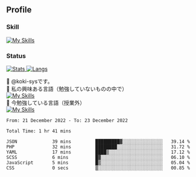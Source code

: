 ## Profile
### Skill
[![My Skills](https://skillicons.dev/icons?i=html,css,javascript,php,java,nodejs,react,bootstrap,docker,laravel,git,github,githubactions,materialui&theme=dark)](https://skillicons.dev)<br>
### Status
[![Stats](https://github-readme-stats.vercel.app/api?username=koki-sys&count_private=true&show_icons=true)
![Langs](https://github-readme-stats.vercel.app/api/top-langs/?username=koki-sys&layout=compact)](https://github.com/koki-sys)

👋 @koki-sysです。<br/>
👀 私の興味ある言語（勉強していないものの中で）<br/>
[![My Skills](https://skillicons.dev/icons?i=golang,gin&theme=dark)](https://skillicons.dev)<br/>
🌱 今勉強している言語（授業外）<br/>
[![My Skills](https://skillicons.dev/icons?i=typescript,react&theme=dark)](https://skillicons.dev)


<!---
koki-sys/koki-sys is a ✨ special ✨ repository because its `README.md` (this file) appears on your GitHub profile.
You can click the Preview link to take a look at your changes.
--->

<!--START_SECTION:waka-->

```text
From: 21 December 2022 - To: 23 December 2022

Total Time: 1 hr 41 mins

JSON             39 mins         █████████▓░░░░░░░░░░░░░░░   39.14 %
PHP              32 mins         ████████░░░░░░░░░░░░░░░░░   31.72 %
YAML             17 mins         ████▒░░░░░░░░░░░░░░░░░░░░   17.12 %
SCSS             6 mins          █▓░░░░░░░░░░░░░░░░░░░░░░░   06.10 %
JavaScript       5 mins          █▒░░░░░░░░░░░░░░░░░░░░░░░   05.04 %
CSS              0 secs          ▒░░░░░░░░░░░░░░░░░░░░░░░░   00.85 %
```

<!--END_SECTION:waka-->
